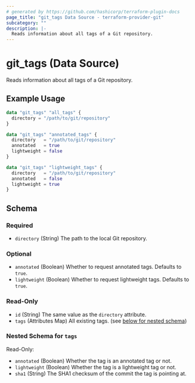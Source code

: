 ```yaml
---
# generated by https://github.com/hashicorp/terraform-plugin-docs
page_title: "git_tags Data Source - terraform-provider-git"
subcategory: ""
description: |-
  Reads information about all tags of a Git repository.
---
```


# git_tags (Data Source)

Reads information about all tags of a Git repository.

## Example Usage

```terraform
data "git_tags" "all_tags" {
  directory = "/path/to/git/repository"
}

data "git_tags" "annotated_tags" {
  directory   = "/path/to/git/repository"
  annotated   = true
  lightweight = false
}

data "git_tags" "lightweight_tags" {
  directory   = "/path/to/git/repository"
  annotated   = false
  lightweight = true
}
```

<!-- schema generated by tfplugindocs -->
## Schema

### Required

- `directory` (String) The path to the local Git repository.

### Optional

- `annotated` (Boolean) Whether to request annotated tags. Defaults to `true`.
- `lightweight` (Boolean) Whether to request lightweight tags. Defaults to `true`.

### Read-Only

- `id` (String) The same value as the `directory` attribute.
- `tags` (Attributes Map) All existing tags. (see [below for nested schema](#nestedatt--tags))

<a id="nestedatt--tags"></a>
### Nested Schema for `tags`

Read-Only:

- `annotated` (Boolean) Whether the tag is an annotated tag or not.
- `lightweight` (Boolean) Whether the tag is a lightweight tag or not.
- `sha1` (String) The SHA1 checksum of the commit the tag is pointing at.
